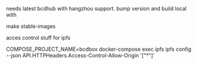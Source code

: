 needs latest bcdhub with hangzhou support. bump version and build local with

 make stable-images

acces control stuff for ipfs

 COMPOSE_PROJECT_NAME=bcdbox docker-compose exec ipfs ipfs config --json API.HTTPHeaders.Access-Control-Allow-Origin '["*"]'
